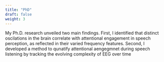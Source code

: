 ```yaml
---
title: "PhD"
draft: false
weight: 3
---
```

My Ph.D. research unveiled two main findings. First, I identified that distinct oscilations in the brain correlate with attentional engagement in speech perception, as reflected in their varied frequency features. Second, I developed a method to qunatify attentional aengegmnet during speech listening by tracking the evolving complexity of EEG over time

